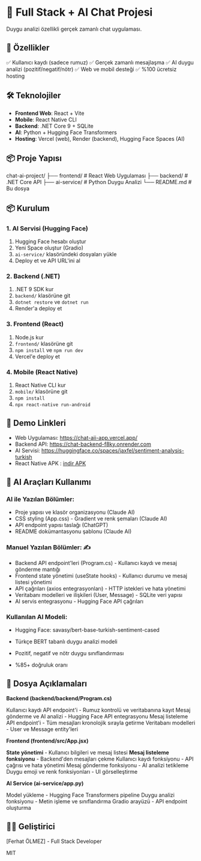# 🚀 Full Stack + AI Chat Projesi

Duygu analizi özellikli gerçek zamanlı chat uygulaması.

## 🎯 Özellikler

✅ Kullanıcı kaydı (sadece rumuz)
✅ Gerçek zamanlı mesajlaşma
✅ AI duygu analizi (pozitif/negatif/nötr)
✅ Web ve mobil desteği
✅ %100 ücretsiz hosting

## 🛠️ Teknolojiler

- **Frontend Web**: React + Vite
- **Mobile**: React Native CLI
- **Backend**: .NET Core 9 + SQLite
- **AI**: Python + Hugging Face Transformers
- **Hosting**: Vercel (web), Render (backend), Hugging Face Spaces (AI)

## 📦 Proje Yapısı
chat-ai-project/
├── frontend/          # React Web Uygulaması
├── backend/           # .NET Core API
├── ai-service/        # Python Duygu Analizi
└── README.md          # Bu dosya

## 📦 Kurulum

### 1. AI Servisi (Hugging Face)
1. Hugging Face hesabı oluştur
2. Yeni Space oluştur (Gradio)
3. `ai-service/` klasöründeki dosyaları yükle
4. Deploy et ve API URL'ini al

### 2. Backend (.NET)
1. .NET 9 SDK kur
2. `backend/` klasörüne git
3. `dotnet restore` ve `dotnet run`
4. Render'a deploy et

### 3. Frontend (React)
1. Node.js kur
2. `frontend/` klasörüne git
3. `npm install` ve `npm run dev`
4. Vercel'e deploy et

### 4. Mobile (React Native)
1. React Native CLI kur
2. `mobile/` klasörüne git
3. `npm install`
4. `npx react-native run-android`

## 🔗 Demo Linkleri

- Web Uygulaması: https://chat-aii-app.vercel.app/
- Backend API: https://chat-backend-f8ky.onrender.com
- AI Servisi: https://huggingface.co/spaces/jaxfel/sentiment-analysis-turkish
- React Native APK : [indir APK](https://github.com/Psychofer/chat-ai-project/releases/download/v1.0/app-release.apk)

## 🤖 AI Araçları Kullanımı

### AI ile Yazılan Bölümler:
- Proje yapısı ve klasör organizasyonu (Claude AI)
- CSS styling (App.css) - Gradient ve renk şemaları (Claude AI)
- API endpoint yapısı taslağı (ChatGPT)
- README dokümantasyonu şablonu (Claude AI)

### Manuel Yazılan Bölümler: ✍️
- Backend API endpoint'leri (Program.cs) - Kullanıcı kaydı ve mesaj gönderme mantığı
- Frontend state yönetimi (useState hooks) - Kullanıcı durumu ve mesaj listesi yönetimi
- API çağrıları (axios entegrasyonları) - HTTP istekleri ve hata yönetimi
- Veritabanı modelleri ve ilişkileri (User, Message) - SQLite veri yapısı
- AI servis entegrasyonu - Hugging Face API çağrıları

### Kullanılan AI Modeli:
- Hugging Face: savasy/bert-base-turkish-sentiment-cased

- Türkçe BERT tabanlı duygu analizi modeli
- Pozitif, negatif ve nötr duygu sınıflandırması
- %85+ doğruluk oranı

## 📝 Dosya Açıklamaları

**Backend (backend/backend/Program.cs)**

Kullanıcı kaydı API endpoint'i - Rumuz kontrolü ve veritabanına kayıt
Mesaj gönderme ve AI analizi - Hugging Face API entegrasyonu
Mesaj listeleme API endpoint'i - Tüm mesajları kronolojik sırayla getirme
Veritabanı modelleri - User ve Message entity'leri

**Frontend (frontend/src/App.jsx)**

**State yönetimi** - Kullanıcı bilgileri ve mesaj listesi
**Mesaj listeleme fonksiyonu** - Backend'den mesajları çekme
Kullanıcı kaydı fonksiyonu - API çağrısı ve hata yönetimi
Mesaj gönderme fonksiyonu - AI analizi tetikleme
Duygu emoji ve renk fonksiyonları - UI görselleştirme

**AI Service (ai-service/app.py)**

Model yükleme - Hugging Face Transformers pipeline
Duygu analizi fonksiyonu - Metin işleme ve sınıflandırma
Gradio arayüzü - API endpoint oluşturma

## 👨‍💻 Geliştirici

[Ferhat ÖLMEZ] - Full Stack Developer

MIT
